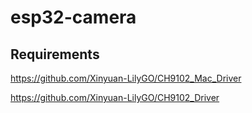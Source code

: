 # esp32-camera

## Requirements

https://github.com/Xinyuan-LilyGO/CH9102_Mac_Driver

https://github.com/Xinyuan-LilyGO/CH9102_Driver
